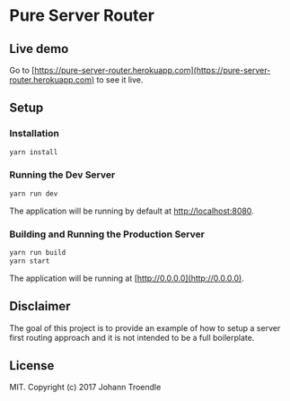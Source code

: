 # Pure Server Router

## Live demo
Go to [https://pure-server-router.herokuapp.com](https://pure-server-router.herokuapp.com) to see it live.

## Setup

### Installation
```bash
yarn install
```

### Running the Dev Server
```bash
yarn run dev
```
The application will be running by default at [http://localhost:8080](http://localhost:8080).

### Building and Running the Production Server
```bash
yarn run build
yarn start
```

The application will be running at [http://0.0.0.0](http://0.0.0.0).

## Disclaimer
The goal of this project is to provide an example of how to setup a server first routing approach and it is not intended to be a full boilerplate.

## License
MIT. Copyright (c) 2017 Johann Troendle
